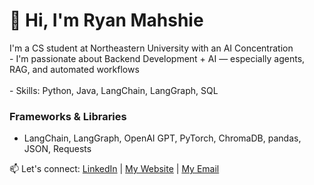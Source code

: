 # 👋 Hi, I'm Ryan Mahshie

I'm a CS student at Northeastern University with an AI Concentration 
<br>- I'm passionate about Backend Development + AI — especially agents, RAG, and automated workflows   
<br>- Skills: Python, Java, LangChain, LangGraph, SQL

### Frameworks & Libraries
- LangChain, LangGraph, OpenAI GPT, PyTorch, ChromaDB, pandas, JSON, Requests

📫 Let's connect: [LinkedIn](https://www.linkedin.com/in/ryan-mahshie/) | [My Website](https://ryan-mahshie.xyz) | [My Email](mailto:ryan@mahshie.net)
